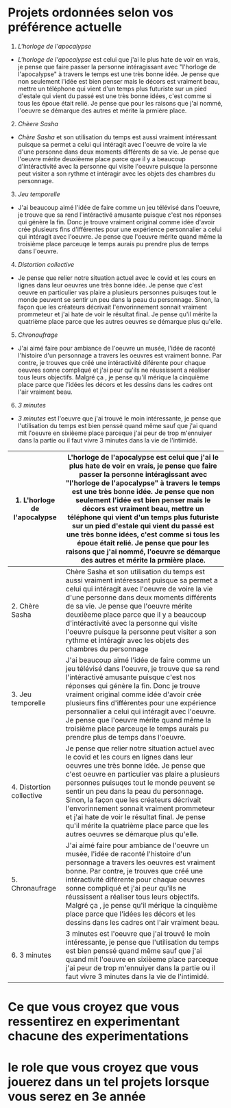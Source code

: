 
# Projets ordonnées selon vos préférence actuelle
1. *L'horloge de l'apocalypse*
  - *L'horloge de l'apocalypse* est celui que j'ai le plus hate de voir en vrais, je pense que faire passer la personne intéragissant avec "l'horloge de l'apocalypse" à travers le temps est une très bonne idée. Je pense que non seulement l'idée est bien penser mais le décors est vraiment beau, mettre un téléphone qui vient d'un temps plus futuriste sur un pied d'estale qui vient du passé est une très bonne idées, c'est comme si tous les époue était relié. Je pense que pour les raisons que j'ai nommé, l'oeuvre se démarque des autres et mérite la prmière place.
2. *Chèere Sasha*
- *Chère Sasha* et son utilisation du temps est aussi vraiment intéressant puisque sa permet a celui qui intéragit avec l'oeuvre de voire la vie d'une personne dans deux moments différents de sa vie. Je pense que l'oeuvre mérite deuxièeme place parce que il y a beaucoup d'intéractivité avec la personne qui visite l'oeuvre puisque la personne peut visiter a son rythme et intéragir avec les objets des chambres du personnage.
3. *Jeu temporelle*
- J'ai beaucoup aimé l'idée de faire comme un jeu télévisé dans l'oeuvre, je trouve que sa rend l'intéractivé amusante puisque c'est nos réponses qui génère la fin. Donc je trouve vraiment original comme idée d'avoir crée plusieurs fins d'ifférentes pour une expérience personnalier a celui qui intéragit avec l'oeuvre. Je pense que l'oeuvre mérite quand même la troisième place parceuqe le temps aurais pu prendre plus de temps dans l'oeuvre.

4. *Distortion collective*
- Je pense que relier notre situation actuel avec le covid et les cours en lignes dans leur oeuvres une très bonne idée. Je pense que c'est oeuvre en particulier vas plaire a plusieurs personnes puisuqes tout le monde peuvent se sentir un peu dans la peau du personnage. Sinon, la façon que les créateurs décrivait l'envorinnement sonnait vraiment prommeteur et j'ai hate de voir le résultat final. Je pense qu'il mérite la quatrième place parce que les autres oeuvres se démarque plus qu'elle.
5. *Chronaufrage*
- J'ai aimé faire pour ambiance de l'oeuvre un musée, l'idée de raconté l'histoire d'un personnage a travers les oeuvres est vraiment bonne. Par contre, je trouves que créé une intéractivité diférente pour chaque oeuvres sonne compliqué et j'ai peur qu'ils ne réussissent a réaliser tous leurs objectifs. Malgré ça , je pense qu'il mérique la cinquième  place parce que l'idées les décors et les dessins dans les cadres ont l'air vraiment beau.
6. *3 minutes*
- *3 minutes* est l'oeuvre que j'ai trouvé le moin intéressante, je pense que l'utilisation du temps est bien penssé quand même sauf que j'ai quand mit l'oeuvre en sixièeme place parceque j'ai peur de trop m'ennuiyer dans la partie ou il faut vivre 3 minutes dans la vie de l'intimidé.
  

| 1. L'horloge de l'apocalypse | L'horloge de l'apocalypse est celui que j'ai le plus hate de voir en vrais, je pense que faire passer la personne intéragissant avec "l'horloge de l'apocalypse" à travers le       temps est une très bonne idée. Je pense que non seulement l'idée est bien penser mais le décors est vraiment beau, mettre un téléphone qui vient d'un temps plus futuriste sur     un pied d'estale qui vient du passé est une très bonne idées, c'est comme si tous les époue était relié. Je pense que pour les raisons que j'ai nommé, l'oeuvre se démarque des      autres et mérite la prmière place. |
|------------------------------|------------------------------------------------------------------------------------------------------------------------------------------------------------------------------------------------------------------------------------------------------------------------------------------------------------------------------------------------------------------------------------------------------------------------------------------------------------------------------------------------------------------------------------------------------------------------------------------------|
| 2. Chère Sasha               | Chère Sasha et son utilisation du temps est aussi vraiment intéressant puisque sa permet a celui qui intéragit avec l'oeuvre de voire la vie d'une personne dans deux moments différents de sa vie. Je pense que l'oeuvre mérite deuxièeme place parce que il y a beaucoup d'intéractivité avec la personne qui visite l'oeuvre puisque la personne peut visiter a son rythme et intéragir avec les objets des chambres du personnage                                                                                                                                                          |
| 3. Jeu temporelle            | J'ai beaucoup aimé l'idée de faire comme un jeu télévisé dans l'oeuvre, je trouve que sa rend l'intéractivé amusante puisque c'est nos réponses qui génère la fin. Donc je trouve vraiment original comme idée d'avoir crée plusieurs fins d'ifférentes pour une expérience personnalier a celui qui intéragit avec l'oeuvre. Je pense que l'oeuvre mérite quand même la troisième place parceuqe le temps aurais pu prendre plus de temps dans l'oeuvre.                                                                                                                                      |
| 4. Distortion collective     | Je pense que relier notre situation actuel avec le covid et les cours en lignes dans leur oeuvres une très bonne idée. Je pense que c'est oeuvre en particulier vas plaire a plusieurs personnes puisuqes tout le monde peuvent se sentir un peu dans la peau du personnage. Sinon, la façon que les créateurs décrivait l'envorinnement sonnait vraiment prommeteur et j'ai hate de voir le résultat final. Je pense qu'il mérite la quatrième place parce que les autres oeuvres se démarque plus qu'elle.                                                                                   |
| 5. Chronaufrage              | J'ai aimé faire pour ambiance de l'oeuvre un musée, l'idée de raconté l'histoire d'un personnage a travers les oeuvres est vraiment bonne. Par contre, je trouves que créé une intéractivité diférente pour chaque oeuvres sonne compliqué et j'ai peur qu'ils ne réussissent a réaliser tous leurs objectifs. Malgré ça , je pense qu'il mérique la cinquième  place parce que l'idées les décors et les dessins dans les cadres ont l'air vraiment beau.                                                                                                                                     |
| 6. 3 minutes                 | 3 minutes est l'oeuvre que j'ai trouvé le moin intéressante, je pense que l'utilisation du temps est bien penssé quand même sauf que j'ai quand mit l'oeuvre en sixièeme place parceque j'ai peur de trop m'ennuiyer dans la partie ou il faut vivre 3 minutes dans la vie de l'intimidé.                                                                                                                                                                                                                                                                                                      |







# Ce que vous croyez que vous ressentirez en experimentant chacune des experimentations

# le role que vous croyez que vous jouerez dans un tel projets lorsque vous serez en 3e année
